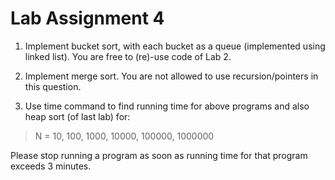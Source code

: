 # Lab Assignment 4

1. Implement bucket sort, with each bucket as a queue (implemented using linked list). You are free to (re)-use code of Lab 2.

2. Implement merge sort. You are not allowed to use recursion/pointers in this question.

3. Use time command to find running time for above programs and also heap sort (of last lab) for:

> N = 10, 100, 1000, 10000, 100000, 1000000

Please stop running a program as soon as running time for that program exceeds 3 minutes.
